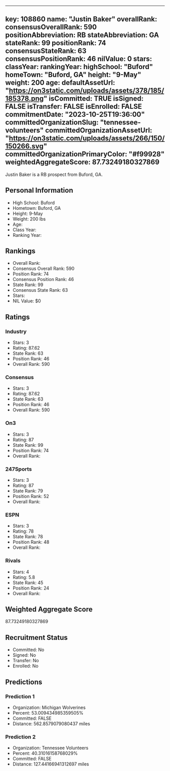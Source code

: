 ---
  key: 108860
  name: "Justin Baker"
  overallRank: 
  consensusOverallRank: 590
  positionAbbreviation: RB
  stateAbbreviation: GA
  stateRank: 99
  positionRank: 74
  consensusStateRank: 63
  consensusPositionRank: 46
  nilValue: 0
  stars: 
  classYear: 
  rankingYear: 
  highSchool: "Buford"
  homeTown: "Buford, GA"
  height: "9-May"
  weight: 200
  age: 
  defaultAssetUrl: "https://on3static.com/uploads/assets/378/185/185378.png"
  isCommitted: TRUE
  isSigned: FALSE
  isTransfer: FALSE
  isEnrolled: FALSE
  commitmentDate: "2023-10-25T19:36:00"
  committedOrganizationSlug: "tennessee-volunteers"
  committedOrganizationAssetUrl: "https://on3static.com/uploads/assets/266/150/150266.svg"
  committedOrganizationPrimaryColor: "#f99928"
  weightedAggregateScore: 87.73249180327869
  ---
  
  Justin Baker is a RB prospect from Buford, GA.
  
  ## Personal Information
  - High School: Buford
  - Hometown: Buford, GA
  - Height: 9-May
  - Weight: 200 lbs
  - Age: 
  - Class Year: 
  - Ranking Year: 
  
  ## Rankings
  - Overall Rank: 
  - Consensus Overall Rank: 590
  - Position Rank: 74
  - Consensus Position Rank: 46
  - State Rank: 99
  - Consensus State Rank: 63
  - Stars: 
  - NIL Value: $0
  
  ## Ratings
  
  ### Industry
  - Stars: 3
  - Rating: 87.62
  - State Rank: 63
  - Position Rank: 46
  - Overall Rank: 590
  
  ### Consensus
  - Stars: 3
  - Rating: 87.62
  - State Rank: 63
  - Position Rank: 46
  - Overall Rank: 590
  
  ### On3
  - Stars: 3
  - Rating: 87
  - State Rank: 99
  - Position Rank: 74
  - Overall Rank: 
  
  ### 247Sports
  - Stars: 3
  - Rating: 87
  - State Rank: 79
  - Position Rank: 52
  - Overall Rank: 
  
  ### ESPN
  - Stars: 3
  - Rating: 78
  - State Rank: 78
  - Position Rank: 48
  - Overall Rank: 
  
  ### Rivals
  - Stars: 4
  - Rating: 5.8
  - State Rank: 45
  - Position Rank: 24
  - Overall Rank: 
  
  ## Weighted Aggregate Score
  87.73249180327869
  
  ## Recruitment Status
  - Committed: No
  - Signed: No
  - Transfer: No
  - Enrolled: No
  
  
  
  ## Predictions
  
  ### Prediction 1
  - Organization: Michigan Wolverines
  - Percent: 53.009434985359505%
  - Committed: FALSE
  - Distance: 562.8579079080437 miles
  
  ### Prediction 2
  - Organization: Tennessee Volunteers
  - Percent: 40.31016158768029%
  - Committed: FALSE
  - Distance: 127.44166941312697 miles
  